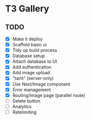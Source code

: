 # T3 Gallery

## TODO

- [x] Make it deploy
- [x] Scaffold basic ui
- [x] Tidy up build process
- [x] Database setup
- [x] Attach database to UI
- [x] Add authentication
- [x] Add image upload
- [x] "taint" (server-only)
- [x] Use Next/Image component
- [x] Error management
- [x] Routing/image page (parallel route)
- [ ] Delete button
- [ ] Analytics
- [ ] Ratelimiting
